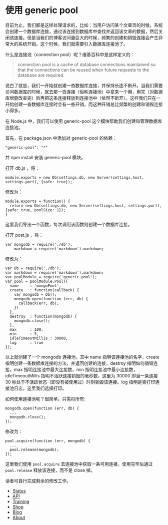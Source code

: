 # 使用 generic pool

目前为止，我们都是这样处理请求的，比如：当用户访问某个文章页的时候，系统会创建一个数据库连接，通过该连接到数据库中查找并返回该文章的数据，然后关闭该连接。但是当我们的博客访问量巨大的时候，频繁的创建和销毁连接会产生非常大的系统开销。这个时候，我们就需要引入数据库连接池了。

什么是连接池（connection pool）呢？维基百科中是这样定义的：

> connection pool is a cache of database connections maintained so that the connections can be reused when future requests to the database are required.

说白了就是，我们一开始就创建一沓数据库连接，并保持长连不断开。当我们需要访问数据库的时候，就去那一沓连接（俗称连接池）中拿来一个用，用完（对数据库增删改查完）后再把这条连接释放到连接池中（依然不断开）。这样我们只在一开始创建一沓数据库连接时会有一些开销，而这种开销总比频繁的创建和销毁连接小得多。

在 Node.js 中，我们可以使用 generic-pool 这个模块帮助我们创建和管理数据库连接池。

首先，在 package.json 中添加对 generic-pool 的依赖：
    
    "generic-pool": "*"
    

并 npm install 安装 generic-pool 模块。

打开 db.js ，将：
    
    module.exports = new Db(settings.db, new Server(settings.host, settings.port), {safe: true});
    

修改为：
    
    module.exports = function() {
      return new Db(settings.db, new Server(settings.host, settings.port), {safe: true, poolSize: 1});
    }
    

这里我们导出一个函数，每次调用该函数则创建一个数据库连接。

打开 post.js ，将：
    
    var mongodb = require('./db'),
        markdown = require('markdown').markdown;
    

修改为：
    
    var Db = require('./db');
    var markdown = require('markdown').markdown;
    var poolModule = require('generic-pool');
    var pool = poolModule.Pool({
      name     : 'mongoPool',
      create   : function(callback) {
        var mongodb = Db();
        mongodb.open(function (err, db) {
          callback(err, db);
        })
      },
      destroy  : function(mongodb) {
        mongodb.close();
      },
      max      : 100,
      min      : 5,
      idleTimeoutMillis : 30000,
      log      : true
    });
    

以上就创建了一个 mongodb 连接池，其中 name 指明该连接池的名字，create 指明创建一条数据库连接的方法，并返回创建的连接，destroy 指明如何销毁连接，max 指明连接池中最大连接数，min 指明连接池中最小连接数，idleTimeoutMillis 指明不活跃连接销毁的毫秒数，这里为 30000 即当一条连接 30 秒处于不活跃状态（即没有被使用过）时则销毁该连接。log 指明是否打印连接池日志，这里我们选择打印。

如何使用连接池呢？很简单。只需将所有:
    
    mongodb.open(function (err, db) {
      ...
      mongodb.close();
    });
    

修改为：
    
    pool.acquire(function (err, mongodb) {
      ...
      pool.release(mongodb);
    });
    

这里我们使用 `pool.acquire` 去连接池中获取一条可用连接，使用完毕后通过`pool.release` 释放该连接，而不是 close 掉。

读者可自行完成剩余的修改工作。

  * [Status](https://status.github.com/)
 
  * [API](https://developer.github.com/)
 
  * [Training](http://training.github.com/)
 
  * [Shop](http://shop.github.com/)
 
  * [Blog](https://github.com/blog)
 
  * [About](https://github.com/about)
[](https://github.com/)  